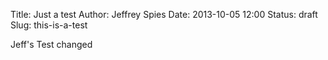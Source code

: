 Title: Just a test
Author: Jeffrey Spies
Date: 2013-10-05 12:00
Status: draft
Slug: this-is-a-test

Jeff's Test changed
